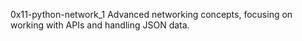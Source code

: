 0x11-python-network_1
Advanced networking concepts, focusing on working with APIs and handling JSON data.
